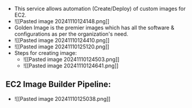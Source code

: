 * This service allows automation (Create/Deploy) of custom images for EC2.
* ![[Pasted image 20241110124148.png]]
* Golden Image is the premier images which has all the software & configurations as per the organization's need.
* ![[Pasted image 20241110124410.png]]
* ![[Pasted image 20241110125120.png]]
* Steps for creating image:
	* ![[Pasted image 20241110124503.png]]
	* ![[Pasted image 20241110124641.png]]

## EC2 Image Builder Pipeline:
* ![[Pasted image 20241110125038.png]]

